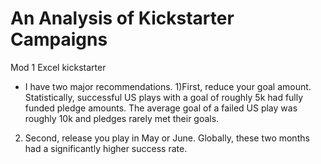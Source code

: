 # An Analysis of Kickstarter Campaigns
Mod 1 Excel kickstarter
* I have two major recommendations. 
1)First, reduce your goal amount. Statistically, successful US plays with a goal of roughly 5k had fully funded pledge amounts. The average goal of a failed US play was roughly 10k and pledges rarely met their goals. 
2) Second, release you play in May or June. Globally, these two months had a significantly higher success rate. 
